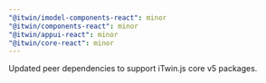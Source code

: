 ```yaml
---
"@itwin/imodel-components-react": minor
"@itwin/components-react": minor
"@itwin/appui-react": minor
"@itwin/core-react": minor
---
```


Updated peer dependencies to support iTwin.js core v5 packages.
